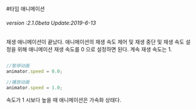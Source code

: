 #타임 애니메이션

###### *version :2.1.0beta   Update:2019-6-13*

재생 애니메이션이 끝났다. 애니메이션의 재생 속도 제어 및 재생 중단 및 재생 속도 설정을 위해 애니메이션 재생 속도를 0 으로 설정하면 된다. 계속 재생 속도는 1.


```typescript

//暂停动画
animator.speed = 0.0;

//播放动画
animator.speed = 1.0;
```


속도가 1 시보다 높을 때 애니메이션은 가속화 상태다.